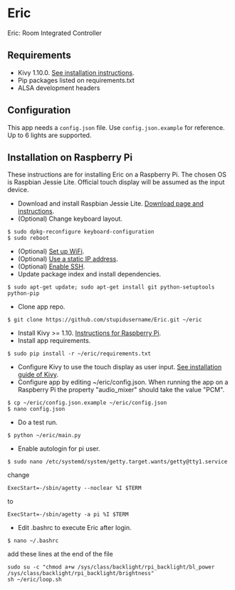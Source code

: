 Eric
====

Eric: Room Integrated Controller

Requirements
------------

* Kivy 1.10.0. [See installation instructions](https://kivy.org/docs/installation/installation.html).
* Pip packages listed on requirements.txt
* ALSA development headers

Configuration
-------------

This app needs a `config.json` file. Use `config.json.example` for reference.
Up to 6 lights are supported.

Installation on Raspberry Pi
----------------------------

These instructions are for installing Eric on a Raspberry Pi.
The chosen OS is Raspbian Jessie Lite.
Official touch display will be assumed as the input device.

* Download and install Raspbian Jessie Lite. [Download page and instructions](https://www.raspberrypi.org/downloads/raspbian/).
* (Optional) Change keyboard layout.
```
$ sudo dpkg-reconfigure keyboard-configuration
$ sudo reboot
```
* (Optional) [Set up WiFi](https://www.raspberrypi.org/documentation/configuration/wireless/wireless-cli.md).
* (Optional) [Use a static IP address](https://www.modmypi.com/blog/how-to-give-your-raspberry-pi-a-static-ip-address-update).
* (Optional) [Enable SSH](https://www.raspberrypi.org/documentation/remote-access/ssh/).
* Update package index and install dependencies.
```
$ sudo apt-get update; sudo apt-get install git python-setuptools python-pip
```
* Clone app repo.
```
$ git clone https://github.com/stupidusername/Eric.git ~/eric
```
* Install Kivy >= 1.10. [Instructions for Raspberry Pi](https://kivy.org/docs/installation/installation-rpi.html).
* Install app requirements.
```
$ sudo pip install -r ~/eric/requirements.txt
```
* Configure Kivy to use the touch display as user input. [See installation guide of Kivy](https://kivy.org/docs/installation/installation-rpi.html#using-official-rpi-touch-display).
* Configure app by editing ~/eric/config.json. When running the app on a Raspberry Pi the property "audio_mixer" should take the value "PCM".
```
$ cp ~/eric/config.json.example ~/eric/config.json
$ nano config.json
```
* Do a test run.
```
$ python ~/eric/main.py
```
* Enable autologin for pi user.
```
$ sudo nano /etc/systemd/system/getty.target.wants/getty@tty1.service
```
change
```
ExecStart=-/sbin/agetty --noclear %I $TERM
```
to
```
ExecStart=-/sbin/agetty -a pi %I $TERM
```
* Edit .bashrc to execute Eric after login.
```
$ nano ~/.bashrc
```
add these lines at the end of the file
```
sudo su -c "chmod a+w /sys/class/backlight/rpi_backlight/bl_power /sys/class/backlight/rpi_backlight/brightness"
sh ~/eric/loop.sh
```
